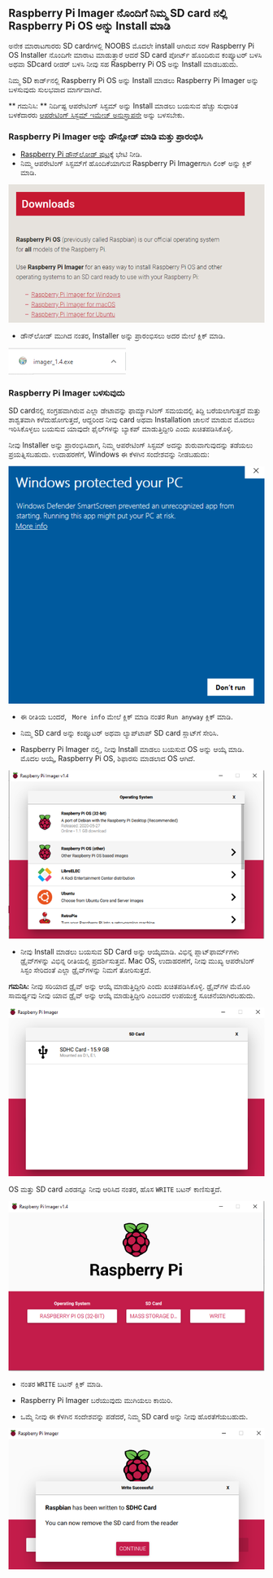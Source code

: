 ## Raspberry Pi Imager ನೊಂದಿಗೆ ನಿಮ್ಮ SD card ‌ನಲ್ಲಿ Raspberry Pi OS ಅನ್ನು Install ಮಾಡಿ

ಅನೇಕ ಮಾರಾಟಗಾರರು SD card‌ಗಳಲ್ಲಿ NOOBS ಮೊದಲೇ install ಆಗಿರುವ ಸರಳ Raspberry Pi OS Installer ನೊಂದಿಗೇ ಮಾರಾಟ ಮಾಡುತ್ತಾರೆ ಆದರೆ SD card ಪೋರ್ಟ್ ಹೊಂದಿರುವ ಕಂಪ್ಯೂಟರ್ ಬಳಸಿ ಅಥವಾ SDcard ರೀಡರ್ ಬಳಸಿ ನೀವು ಸಹ Raspberry Pi OS ಅನ್ನು Install ಮಾಡಬಹುದು.

ನಿಮ್ಮ SD ಕಾರ್ಡ್‌ನಲ್ಲಿ Raspberry Pi OS ಅನ್ನು Install ಮಾಡಲು Raspberry Pi Imager ಅನ್ನು ಬಳಸುವುದು ಸುಲಭವಾದ ಮಾರ್ಗವಾಗಿದೆ.

** ಗಮನಿಸಿ: ** ನಿರ್ದಿಷ್ಟ ಆಪರೇಟಿಂಗ್ ಸಿಸ್ಟಮ್ ಅನ್ನು Install ಮಾಡಲು ಬಯಸುವ ಹೆಚ್ಚು ಸುಧಾರಿತ ಬಳಕೆದಾರರು [ ಆಪರೇಟಿಂಗ್ ಸಿಸ್ಟಮ್ ಇಮೇಜ್ ಅನುಸ್ಥಾಪನೇ](https://www.raspberrypi.org/documentation/installation/installing-images/README.md) ಅನ್ನು ಬಳಸಬೇಕು.

### Raspberry Pi Imager ಅನ್ನು ಡೌನ್ಲೋಡ್ ಮಾಡಿ ಮತ್ತು ಪ್ರಾರಂಭಿಸಿ

+ [Raspberry Pi ಡೌನ್‌ಲೋಡ್ ಪುಟ](https://www.raspberrypi.org/downloads)ಕ್ಕೆ ಭೇಟಿ ನೀಡಿ.
+ ನಿಮ್ಮ ಆಪರೇಟಿಂಗ್ ಸಿಸ್ಟಮ್‌ಗೆ ಹೊಂದಿಕೆಯಾಗುವ Raspberry Pi Imagerಗಾಗಿ ಲಿಂಕ್ ಅನ್ನು ಕ್ಲಿಕ್ ಮಾಡಿ.

![ಡೌನ್‌ಲೋಡ್‌ಗಳ ಪುಟ](images/newInstaller_downloadsPage.png)

+ ಡೌನ್‌ಲೋಡ್ ಮುಗಿದ ನಂತರ, Installer ಅನ್ನು ಪ್ರಾರಂಭಿಸಲು ಅದರ ಮೇಲೆ ಕ್ಲಿಕ್ ಮಾಡಿ.

![Installer ಪ್ರಾರಂಭಿಸಿ](images/newInstaller_launchInstaller.png)

### Raspberry Pi Imager ಬಳಸುವುದು

SD card‌ನಲ್ಲಿ ಸಂಗ್ರಹವಾಗಿರುವ ಎಲ್ಲಾ ಡೇಟಾವನ್ನು ಫಾರ್ಮ್ಯಾಟಿಂಗ್ ಸಮಯದಲ್ಲಿ ತಿದ್ದಿ ಬರೆಯಲಾಗುತ್ತದೆ ಮತ್ತು ಶಾಶ್ವತವಾಗಿ ಕಳೆದುಹೋಗುತ್ತದೆ, ಆದ್ದರಿಂದ ನೀವು card ಅಥವಾ Installation ಚಾಲನೆ ಮಾಡುವ ಮೊದಲು ಇರಿಸಿಕೊಳ್ಳಲು ಬಯಸುವ ಯಾವುದೇ ಫೈಲ್‌ಗಳನ್ನು ಬ್ಯಾಕಪ್ ಮಾಡುತ್ತಿದ್ದೀರಿ ಎಂದು ಖಚಿತಪಡಿಸಿಕೊಳ್ಳಿ.

ನೀವು Installer ಅನ್ನು ಪ್ರಾರಂಭಿಸಿದಾಗ, ನಿಮ್ಮ ಆಪರೇಟಿಂಗ್ ಸಿಸ್ಟಮ್ ಅದನ್ನು ಶುರುವಾಗುವುದನ್ನು ತಡೆಯಲು ಪ್ರಯತ್ನಿಸಬಹುದು. ಉದಾಹರಣೆಗೆ, Windows ಈ ಕೆಳಗಿನ ಸಂದೇಶವನ್ನು ನೀಡಬಹುದು:

![Windowsನ ಎಚ್ಚರಿಕೆ](images/newInstaller_windowsWarning.png)

+ ಈ ರೀತಿಯ ಬಂದರೆ, ` More info` ಮೇಲೆ ಕ್ಲಿಕ್ ಮಾಡಿ ನಂತರ `Run anyway` ಕ್ಲಿಕ್ ಮಾಡಿ.

+ ನಿಮ್ಮ SD card ಅನ್ನು ಕಂಪ್ಯೂಟರ್ ಅಥವಾ ಲ್ಯಾಪ್‌ಟಾಪ್ SD card ಸ್ಲಾಟ್‌ಗೆ ಸೇರಿಸಿ.

+ Raspberry Pi Imager ನಲ್ಲಿ, ನೀವು Install ಮಾಡಲು ಬಯಸುವ OS ಅನ್ನು ಆಯ್ಕೆ ಮಾಡಿ. ಮೊದಲ ಆಯ್ಕೆ, Raspberry Pi OS, ಶಿಫಾರಸು ಮಾಡಲಾದ OS ಆಗಿದೆ.

![ವಿಂಡೋಸ್ನಲ್ಲಿ Raspberry Pi](images/newInstaller_selectOS.png)

+ ನೀವು Install ಮಾಡಲು ಬಯಸುವ SD Card ಅನ್ನು ಆಯ್ಕೆಮಾಡಿ. ವಿಭಿನ್ನ ಪ್ಲಾಟ್‌ಫಾರ್ಮ್‌ಗಳು ಡ್ರೈವ್‌ಗಳನ್ನು ವಿಭಿನ್ನ ರೀತಿಯಲ್ಲಿ ಪ್ರದರ್ಶಿಸುತ್ತವೆ. Mac OS, ಉದಾಹರಣೆಗೆ, ನೀವು ಮುಖ್ಯ ಆಪರೇಟಿಂಗ್ ಸಿಸ್ಟಂ ಸೇರಿದಂತೆ ಎಲ್ಲಾ ಡ್ರೈವ್‌ಗಳನ್ನು ನಿಮಗೆ ತೋರಿಸುತ್ತದೆ.

**ಗಮನಿಸಿ:** ನೀವು ಸರಿಯಾದ ಡ್ರೈವ್ ಅನ್ನು ಆಯ್ಕೆ ಮಾಡುತ್ತಿದ್ದೀರಿ ಎಂದು ಖಚಿತಪಡಿಸಿಕೊಳ್ಳಿ. ಡ್ರೈವ್‌ಗಳ ಮೆಮೊರಿ ಸಾಮರ್ಥ್ಯವು ನೀವು ಯಾವ ಡ್ರೈವ್ ಅನ್ನು ಆಯ್ಕೆ ಮಾಡುತ್ತಿದ್ದೀರಿ ಎಂಬುದರ ಉಪಯುಕ್ತ ಸೂಚನೆಯಾಗಿರಬಹುದು.

![ವಿಂಡೋಸ್ನಲ್ಲಿ Raspberry Pi](images/newInstaller_select-SDCard.png)

OS ಮತ್ತು SD card ಎರಡನ್ನೂ ನೀವು ಆರಿಸಿದ ನಂತರ, ಹೊಸ `WRITE` ಬಟನ್ ಕಾಣಿಸುತ್ತದೆ.

![ವಿಂಡೋಸ್ನಲ್ಲಿ Raspberry Pi](images/newInstaller_osAndCardSelected.png)

+ ನಂತರ `WRITE` ಬಟನ್ ಕ್ಲಿಕ್ ಮಾಡಿ.

+ Raspberry Pi Imager ಬರೆಯುವುದು ಮುಗಿಯಲು ಕಾಯಿರಿ.

+ ಒಮ್ಮೆ ನೀವು ಈ ಕೆಳಗಿನ ಸಂದೇಶವನ್ನು ಪಡೆದರೆ, ನಿಮ್ಮ SD card ಅನ್ನು ನೀವು ಹೊರತೆಗೆಯಬಹುದು.

![ಯಶಸ್ವಿ ಸಂದೇಶವನ್ನು ಬರೆಯಿರಿ](images/newInstaller_writeSuccessful.png)
